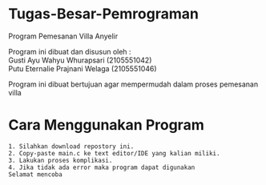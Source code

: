 # Tugas-Besar-Pemrograman

Program Pemesanan Villa Anyelir

Program ini dibuat dan disusun oleh :  
Gusti Ayu Wahyu Whurapsari (2105551042)  
Putu Eternalie Prajnani Welaga (2105551046)  
  
  Program ini dibuat bertujuan agar mempermudah dalam proses pemesanan villa
  # Cara Menggunakan Program  
    1. Silahkan download repostory ini.  
    2. Copy-paste main.c ke text editor/IDE yang kalian miliki.  
    3. Lakukan proses komplikasi.  
    4. Jika tidak ada error maka program dapat digunakan  
    Selamat mencoba


